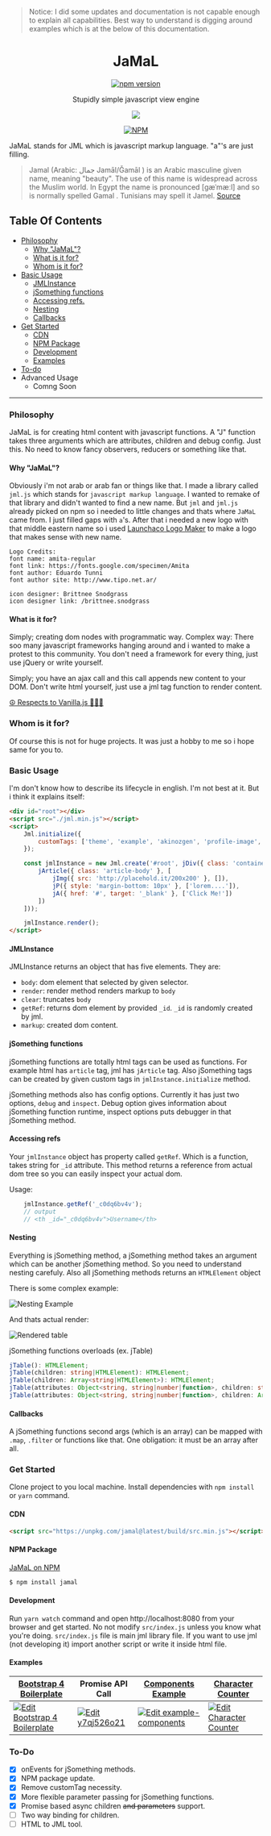 > Notice: I did some updates and documentation is not capable enough to explain all capabilities. Best way to understand is digging around examples which is at the below of this documentation.


<div align="center">
<h1>JaMaL</h1>
 <a href="https://badge.fury.io/js/jamal" rel="nofollow" class="rich-diff-level-one"><img src="https://camo.githubusercontent.com/5a3eb2b8be4d0798851555d2106b2e620f2ae6ba/68747470733a2f2f62616467652e667572792e696f2f6a732f6a616d616c2e737667" alt="npm version" data-canonical-src="https://badge.fury.io/js/jamal.svg" style="max-width:100%;"></a>
<p>Stupidly simple javascript view engine</p>
<img src="src/img/logo.png" />
 
<a href="https://nodei.co/npm/jamal/" rel="nofollow"><img src="https://camo.githubusercontent.com/eddb471eddcb27efc7bb01f02441edbe13e7e132/68747470733a2f2f6e6f6465692e636f2f6e706d2f6a616d616c2e706e67" alt="NPM" data-canonical-src="https://nodei.co/npm/jamal.png" style="max-width:100%;"></a>

</div>

JaMaL stands for JML which is javascript markup language. "a"'s are just filling.

> Jamal (Arabic: جمال‎ Jamāl/Ǧamāl ) is an Arabic masculine given name, meaning "beauty". The use of this name is widespread across the Muslim world. In Egypt the name is pronounced [ɡæˈmæːl] and so is normally spelled Gamal . Tunisians may spell it Jamel. [Source](https://en.wikipedia.org/wiki/Jamal)


## Table Of Contents
* [Philosophy](#philosophy)
  * [Why "JaMaL"?](#why-jamal)
  * [What is it for?](#what-is-it-for)
  * [Whom is it for?](#whom-is-it-for)
* [Basic Usage](#basic-usage)
    * [JMLInstance](#jmlinstance)
    * [jSomething functions](#jsomething-functions)
    * [Accessing refs.](#accessing-refs)
    * [Nesting](#nesting)
    * [Callbacks](#callbacks)
* [Get Started](#get-started)
    * [CDN](#cdn)
    * [NPM Package](#npm-package)
    * [Development](#development)
    * [Examples](#examples)
* [To-do](#to-do)
* Advanced Usage
  * Comng Soon     

------

### Philosophy

JaMaL is for creating html content with javascript functions. A "J" function takes three arguments which are attributes, children and debug config. Just this. No need to know fancy observers, reducers or something like that. 

#### Why "JaMaL"?

Obviously i'm not arab or arab fan or things like that. I made a library called `jml.js` which stands for `javascript markup language`. I wanted to remake of that library and didn't wanted to find a new name. But `jml` and `jml.js` already picked on npm so i needed to little changes and thats where `JaMaL` came from. I just filled gaps with `a`'s. After that i needed a new logo with that middle eastern name so i used [Launchaco Logo Maker](http://launchaco.com/logo) to make a logo that makes sense with new name.

```
Logo Credits:
font name: amita-regular
font link: https://fonts.google.com/specimen/Amita
font author: Eduardo Tunni
font author site: http://www.tipo.net.ar/

icon designer: Brittnee Snodgrass
icon designer link: /brittnee.snodgrass
```

#### What is it for?

Simply; creating dom nodes with programmatic way. 
Complex way: There soo many javascript frameworks hanging around and i wanted to make a protest to this community. You don't need a framework for every thing, just use jQuery or write yourself.

Simply; you have an ajax call and this call appends new content to your DOM. Don't write html yourself, just use a jml tag function to render content.

[☮ Respects to Vanilla.js 💚💜💝](http://vanilla-js.com/)

### Whom is it for?

Of course this is not for huge projects. It was just a hobby to me so i hope same for you to.

### Basic Usage

I'm don't know how to describe its lifecycle in english. I'm not best at it. But i think it explains itself:

```html
<div id="root"></div>
<script src="./jml.min.js"></script>
<script>
    Jml.initialize({
        customTags: ['theme', 'example', 'akinozgen', 'profile-image', 'user-avatar']
    });

    const jmlInstance = new Jml.create('#root', jDiv({ class: 'container blog-post' }, [
        jArticle({ class: 'article-body' }, [
            jImg({ src: 'http://placehold.it/200x200' }, []),
            jP({ style: 'margin-bottom: 10px' }, ['lorem....']),
            jA({ href: '#', target: '_blank' }, ['Click Me!'])
        ])
    ]));

    jmlInstance.render();
</script>
```

#### JMLInstance

JMLInstance returns an object that has five elements. They are:
* `body`: dom element that selected by given selector.
* `render`: render method renders markup to `body`
* `clear`: truncates `body`
* `getRef`: returns dom element by provided `_id`. `_id` is randomly created by jml.
* `markup`: created dom content. 


#### jSomething functions

jSomething functions are totally html tags can be used as functions.
For example html has `article` tag, jml has `jArticle` tag. Also jSomething tags can be created by given custom tags in `jmlInstance.initialize` method.

jSomething methods also has config options. Currently it has just two options, `debug` and `inspect`.
Debug option gives information about jSomething function runtime, inspect options puts debugger in that jSomething method.

#### Accessing refs

Your `jmlInstance` object has property called `getRef`. Which is a function, takes string for `_id` attribute.
This method returns a reference from actual dom tree so you can easily inspect your actual dom.

Usage:
```javascript
    jmlInstance.getRef('_c0dq6bv4v');
    // output
    // <th _id="_c0dq6bv4v">Username</th>
```

#### Nesting

Everything is jSomething method, a jSomething method takes an argument which can be another jSomething method. So you need to understand nesting carefuly. Also all jSomething methods returns an `HTMLElement` object

There is some complex example:

![Nesting Example](src/img/nesting.png)

And thats actual render:

![Rendered table](src/img/output.png)

jSomething functions overloads (ex. jTable)
```typescript
jTable(): HTMLElement;
jTable(children: string|HTMLElement): HTMLElement;
jTable(children: Array<string|HTMLElement>): HTMLElement;
jTable(attributes: Object<string, string|number|function>, children: string|HTMLElement): HTMLElement;
jTable(attributes: Object<string, string|number|function>, children: Array<string|HTMLElement>): HTMLElement;
```

#### Callbacks

A jSomething functions second args (which is an array) can be mapped with `.map`, `.filter` or functions like that. One obligation: it must be an array after all.


### Get Started

Clone project to you local machine. Install dependencies with `npm install` or `yarn` command. 

#### CDN
```html
<script src="https://unpkg.com/jamal@latest/build/src.min.js"></script>
```

#### NPM Package
[JaMaL on NPM](https://www.npmjs.com/package/jamal)
```bash
$ npm install jamal
```

#### Development

Run `yarn watch` command and open http://localhost:8080 from your browser and get started. No not modify `src/index.js` unless you know what you're doing. `src/index.js` file is main jml library file. If you want to use jml (not developing it) import another script or write it inside html file.

#### Examples

| [Bootstrap 4 Boilerplate](/src/bootstrap-example.html)                                                                         | Promise API Call                                                                                                  | [Components Example](https://github.com/jamaljs/example-components)                                                       | [Character Counter](https://gist.github.com/akinozgen/4aabadd0ec08142b8ce75e2b80e27b48)                                  |
|--------------------------------------------------------------------------------------------------------------------------------|-------------------------------------------------------------------------------------------------------------------|---------------------------------------------------------------------------------------------------------------------------|--------------------------------------------------------------------------------------------------------------------------|
| [![Edit Bootstrap 4 Boilerplate](https://codesandbox.io/static/img/play-codesandbox.svg)](https://codesandbox.io/s/p2wjp9w6jx) | [![Edit y7qj526o21](https://codesandbox.io/static/img/play-codesandbox.svg)](https://codesandbox.io/s/y7qj526o21) | [![Edit example-components](https://codesandbox.io/static/img/play-codesandbox.svg)](https://codesandbox.io/s/48mo84xvlx) | [![Edit Character Counter](https://codesandbox.io/static/img/play-codesandbox.svg)](https://codesandbox.io/s/k35w32v1zv) |

### To-Do

- [x] onEvents for jSomething methods.
- [x] NPM package update.
- [x] Remove customTag necessity.
- [x] More flexible parameter passing for jSomething functions. 
- [x] Promise based async children ~~and parameters~~ support.
- [ ] Two way binding for children.
- [ ] HTML to JML tool. 
